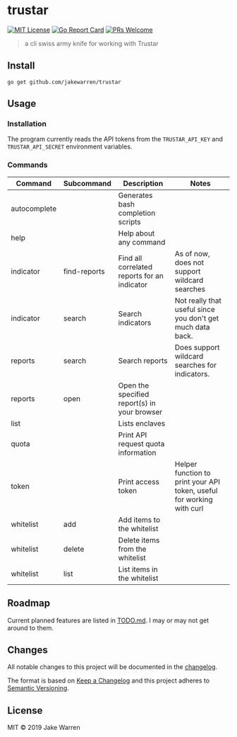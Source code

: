 # trustar
[![MIT License](http://img.shields.io/badge/license-MIT-blue.svg?style=flat-square)](https://github.com/jakewarren/trustar/blob/master/LICENSE)
[![Go Report Card](https://goreportcard.com/badge/github.com/jakewarren/trustar)](https://goreportcard.com/report/github.com/jakewarren/trustar)
[![PRs Welcome](https://img.shields.io/badge/PRs-welcome-brightgreen.svg?style=shields)](http://makeapullrequest.com)

> a cli swiss army knife for working with Trustar

## Install

```
go get github.com/jakewarren/trustar
```

## Usage

### Installation
The program currently reads the API tokens from the `TRUSTAR_API_KEY` and `TRUSTAR_API_SECRET` environment variables.

### Commands
| Command      | Subcommand   | Description                                  | Notes                                                                 |
|--------------|--------------|----------------------------------------------|-----------------------------------------------------------------------|
| autocomplete |              | Generates bash completion scripts            |                                                                       |
| help         |              | Help about any command                       |                                                                       |
| indicator    | find-reports | Find all correlated reports for an indicator | As of now, does not support wildcard searches                         |
| indicator    | search       | Search indicators                            | Not really that useful since you don't get much data back.            |
| reports      | search       | Search reports                               | Does support wildcard searches for indicators.                        |
| reports      | open         | Open the specified report(s) in your browser |                                                                       |
| list         |              | Lists enclaves                               |                                                                       |
| quota        |              | Print API request quota information          |                                                                       |
| token        |              | Print access token                           | Helper function to print your API token, useful for working with curl |
| whitelist    | add          | Add items to the whitelist                   |                                                                       |
| whitelist    | delete       | Delete items from the whitelist              |                                                                       |
| whitelist    | list         | List items in the whitelist                  |                                                                       |

## Roadmap

Current planned features are listed in [TODO.md](TODO.md). I may or may not get around to them.

## Changes

All notable changes to this project will be documented in the [changelog].

The format is based on [Keep a Changelog](http://keepachangelog.com/) and this project adheres to [Semantic Versioning](http://semver.org/).

## License

MIT © 2019 Jake Warren

[changelog]: https://github.com/jakewarren/trustar/blob/master/CHANGELOG.md
